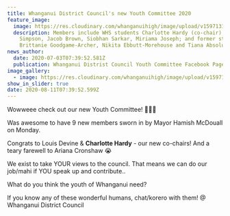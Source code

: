 ```yaml
---
title: Whanganui District Council's new Youth Committee 2020
feature_image:
  image: https://res.cloudinary.com/whanganuihigh/image/upload/v1597131864/News/Youth_Committee_of_Whanganui_2020_council_facebook_group.jpg
  description: Members include WHS students Charlotte Hardy (co-chair), Myles
    Simpson, Jacob Brown, Siobhan Sarkar, Miriama Joseph; and former students
    Brittanie Goodgame-Archer, Nikita Ebbutt-Morehouse and Tiana Absolum.
news_author:
  date: 2020-07-03T07:39:52.581Z
  publication: Whanganui Distrist Council Youth Committee Facebook Page
image_gallery:
  - image: https://res.cloudinary.com/whanganuihigh/image/upload/v1597132123/News/Youth_Committee_of_Whanganui_2020.snip_names_only.jpg
show_in_slider: true
date: 2020-08-11T07:39:52.599Z
---
```

Wowweee check out our new Youth Committee! 👏🏼🔥

Was awesome to have 9 new members sworn in by Mayor Hamish McDouall on Monday.

Congrats to Louis Devine & **Charlotte Hardy** - our new co-chairs! And a teary farewell to Ariana Cronshaw 😭

We exist to take YOUR views to the council. That means we can do our job/mahi if YOU speak up and contribute..

What do you think the youth of Whanganui need?

If you know any of these wonderful humans, chat/korero with them! @ Whanganui District Council

